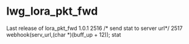 # lwg_lora_pkt_fwd
Last release of lora_pkt_fwd
1.0.1
2516 /* send stat to server url*/
2517 webhook(serv_url,(char *)(buff_up + 12));
stat

